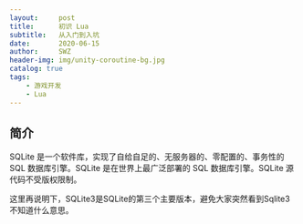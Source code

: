 ```yaml
---
layout:     post
title:      初识 Lua
subtitle:   从入门到入坑
date:       2020-06-15
author:     SWZ
header-img: img/unity-coroutine-bg.jpg
catalog: true
tags:
    - 游戏开发
	- Lua
---
```


## 简介

SQLite 是一个软件库，实现了自给自足的、无服务器的、零配置的、事务性的 SQL 数据库引擎。SQLite 是在世界上最广泛部署的 SQL 数据库引擎。SQLite 源代码不受版权限制。

这里再说明下，SQLite3是SQLite的第三个主要版本，避免大家突然看到Sqlite3不知道什么意思。